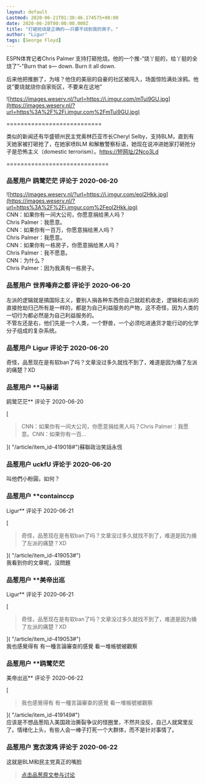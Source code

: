 ```yaml
---
layout: default
Lastmod: 2020-06-21T01:38:46.174575+00:00
date: 2020-06-20T00:00:00.000Z
title: "打砸抢烧是正确的——只要不烧到我的房子。"
author: "Ligur"
tags: [George Floyd]
---
```


ESPN体育记者Chris Palmer 支持打砸抢烧。他的一个推-“烧丫挺的，给丫挺的全烧了”-"Burn that s— down. Burn it all down.  
  
后来他把推删了，为啥？他住的美丽的自豪的社区被闯入，场面惊险满处涂鸦。他说“要烧就烧你自家街区，不要来在这地”  
  
![https://images.weserv.nl/?url=https://i.imgur.com/mTui9GU.jpg](https://images.weserv.nl/?url=https%3A%2F%2Fi.imgur.com%2FmTui9GU.jpg)  
  
\===========================  
  
类似的新闻还有华盛顿州民主党奥林匹亚市长Cheryl Selby，支持BLM，直到有天她家被打砸抢了，在她家喷BLM 和解散警察标语，她现在说冲进她家打砸抢分子是恐怖主义（domestic terrorism）。[https://短网址/2Nco3Ld]( "https://t.co/vKGBhTKyS5?amp=1")  
  
\=============================

            
### 品葱用户 **鸥鹭茫茫** 评论于 2020-06-20
        
![https://images.weserv.nl/?url=https://i.imgur.com/eol2Hkk.jpg](https://images.weserv.nl/?url=https%3A%2F%2Fi.imgur.com%2Feol2Hkk.jpg)  
CNN：如果你有一间大公司，你愿意捐给黑人吗？  
Chris Palmer：我愿意。  
CNN：如果你有一百万，你愿意捐给黑人吗？  
Chris Palmer：我愿意。  
CNN：如果你有一栋房子，你愿意捐给黑人吗？  
Chris Palmer：我不愿意。  
CNN：为什么？  
Chris Palmer：因为我真有一栋房子。
        


            
### 品葱用户 **世界唾弃之都** 评论于 2020-06-20
        
左派的逻辑就是搞国际主义，要别人捐各种东西但自己就趁机收走，逻辑和右派的直接抢劫归己所有是一样的，都是为自己利益服务的产物，这不奇怪，因为人类的一切行为都必然是为自己利益服务的。  
不管左还是右，他们先是一个人类，一个野兽，一个必须吃进通货才能行动的化学分子组成的复杂系统。
        


            
### 品葱用户 **Ligur** 评论于 2020-06-20
        
奇怪，品葱现在是有软ban了吗？文章没过多久就找不到了，难道是因为捅了左派的痛楚？XD
        


            
### 品葱用户 **马赫诺 
鸥鹭茫茫** 评论于 2020-06-20
        
[

> CNN：如果你有一间大公司，你愿意捐给黑人吗？Chris Palmer：我愿意。CNN：如果你有一百...

]( "/article/item_id-419018#")蘇聯政治笑話永恆
        


            
### 品葱用户 **uckfU** 评论于 2020-06-20
        
叫他們小粉圓，如何？
        


            
### 品葱用户 **containccp 
Ligur** 评论于 2020-06-21
        
[

> 奇怪，品葱现在是有软ban了吗？文章没过多久就找不到了，难道是因为捅了左派的痛楚？XD

]( "/article/item_id-419053#")  
我看到你的文章呢，沒問題
        


            
### 品葱用户 **美帝出巡 
Ligur** 评论于 2020-06-21
        
[

> 奇怪，品葱现在是有软ban了吗？文章没过多久就找不到了，难道是因为捅了左派的痛楚？XD

]( "/article/item_id-419053#")  
我也感覺得有 有一種言論審查的感覺 看一堆帳號被觀察
        


            
### 品葱用户 **鸥鹭茫茫 
美帝出巡** 评论于 2020-06-22
        
[

> 我也感覺得有 有一種言論審查的感覺 看一堆帳號被觀察

]( "/article/item_id-419149#")  
应该是不想品葱陷入美国政治撕裂争议的怪圈里，不然共没反，自己人就窝里反了。情绪化上头，有些人会一棒子打死一个大群体，而不是针对事情了。
        


            
### 品葱用户 **宽衣泼鸡** 评论于 2020-06-22
        
这就是BLM和民主党真正的嘴脸
        






> [点击品葱原文参与讨论](https://pincong.rocks/article/id-20662__sort_key-agree_count__sort-DESC)

